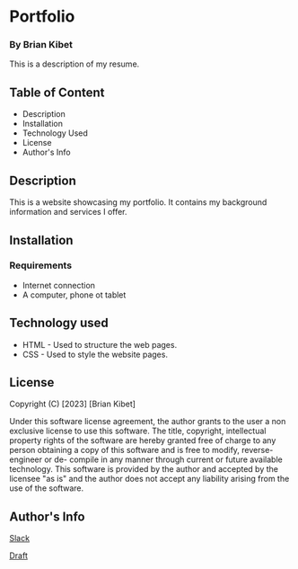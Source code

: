# Portfolio

### By Brian Kibet

This is a description of my resume.

## Table of Content

* Description
* Installation
* Technology Used
* License
* Author's Info

## Description

This is a website showcasing my portfolio. It contains my background information and services I offer.

## Installation

### Requirements

* Internet connection
* A computer, phone ot tablet

## Technology used

* HTML - Used to structure the web pages.
* CSS - Used to style the website pages.

## License
Copyright (C) [2023] [Brian Kibet]

Under this software license agreement, the author grants to the user a non exclusive license to use this software. The title, copyright, intellectual property rights of the software are hereby granted free of charge to any person obtaining a copy of this software and is free to modify, reverse- engineer or de- compile in any manner through current or future available technology. This software is provided by the author and accepted by the licensee "as is" and the author does not accept any liability arising from the use of the software.

## Author's Info

[Slack](https://moringa.instructure.com/profile)

[Draft](https://github.com/Kibetts/Access_Project1/assets/132659578/5932da23-e396-415e-94f2-a450f6412d71)

